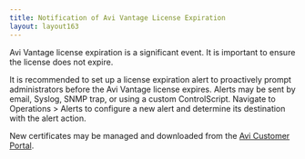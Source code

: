 ```yaml
---
title: Notification of Avi Vantage License Expiration
layout: layout163
---
```

Avi Vantage license expiration is a significant event. It is important to ensure the license does not expire.

It is recommended to set up a license expiration alert to proactively prompt administrators before the Avi Vantage license expires. Alerts may be sent by email, Syslog, SNMP trap, or using a custom ControlScript. Navigate to Operations > Alerts to configure a new alert and determine its destination with the alert action.

New certificates may be managed and downloaded from the <a href="https://avinetworks.com/portal">Avi Customer Portal</a>.

